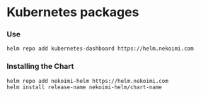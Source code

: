# Kubernetes packages

### Use 

```shell
helm repo add kubernetes-dashboard https://helm.nekoimi.com
```

### Installing the Chart

```shell
helm repo add nekoimi-helm https://helm.nekoimi.com
helm install release-name nekoimi-helm/chart-name
```

